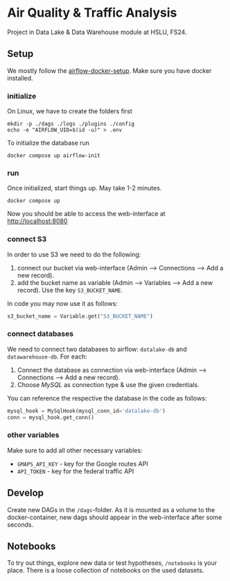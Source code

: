 # Air Quality & Traffic Analysis 

Project in Data Lake & Data Warehouse module at HSLU, FS24.

## Setup

We mostly follow the [airflow-docker-setup](https://airflow.apache.org/docs/apache-airflow/stable/howto/docker-compose/index.html). Make sure you have docker installed.

### initialize

On Linux, we have to create the folders first

```shell
mkdir -p ./dags ./logs ./plugins ./config
echo -e "AIRFLOW_UID=$(id -u)" > .env
```

To initialize the database run

```shell
docker compose up airflow-init
```

### run

Once initialized, start things up. May take 1-2 minutes. 

```shell
docker compose up
```

Now you should be able to access the web-interface at <http://localhost:8080>

### connect S3

In order to use S3 we need to do the following:

1) connect our bucket via web-interface (Admin --> Connections --> Add a new record).
2) add the bucket name as variable  (Admin --> Variables --> Add a new record). Use the key `S3_BUCKET_NAME`.

In code you may now use it as follows:
```python
s3_bucket_name = Variable.get("S3_BUCKET_NAME")
```
### connect databases

We need to connect two databases to airflow: `datalake-db` and `datawarehouse-db`.  For each:

1) Connect the database as connection via web-interface (Admin --> Connections --> Add a new record).
2) Choose _MySQL_ as connection type & use the given credentials.

You can reference the respective the database in the code as follows:
```python
mysql_hook = MySqlHook(mysql_conn_id='datalake-db')
conn = mysql_hook.get_conn()
```

### other variables

Make sure to add all other necessary variables:

- `GMAPS_API_KEY` - key for the Google routes API
- `API_TOKEN` - key for the federal traffic API

## Develop

Create new DAGs in the `/dags`-folder. As it is mounted as a volume to the docker-container, new dags should appear in the web-interface after some seconds. 

## Notebooks

To try out things, explore new data or test hypotheses, `/notebooks` is your place. There is a loose collection of notebooks on the used datasets.
